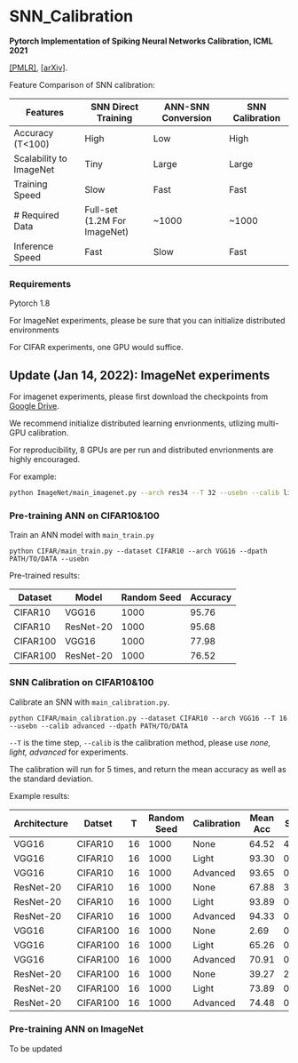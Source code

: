 # SNN_Calibration
**Pytorch Implementation of Spiking Neural Networks Calibration, ICML 2021**

[[PMLR]](http://proceedings.mlr.press/v139/li21d/li21d.pdf), [[arXiv]](https://arxiv.org/pdf/2106.06984.pdf).

Feature Comparison of SNN calibration:

| Features                | SNN Direct Training                | ANN-SNN Conversion | SNN Calibration |
| ----------------------- | ---------------------------------- | ------------------ | --------------- |
| Accuracy (T<100​)        | High                               | Low                | High            |
| Scalability to ImageNet | Tiny                               | Large              | Large           |
| Training Speed          | Slow                               | Fast               | Fast            |
| # Required Data         | Full-set <br />(1.2M For ImageNet) | ~1000              | ~1000           |
| Inference Speed         | Fast                               | Slow               | Fast            |

### Requirements

Pytorch 1.8

For ImageNet experiments, please be sure that you can initialize distributed environments

For CIFAR experiments, one GPU would suffice. 



## Update (Jan 14, 2022): ImageNet experiments

For imagenet experiments, please first download the checkpoints from [Google Drive](https://drive.google.com/drive/folders/1vwNx4xTF6EG_Brbu-6mGkgC2HcfgtBTe?usp=sharing).

We recommend initialize distributed learning envrionments, utlizing multi-GPU calibration.

For reproducibility, 8 GPUs are per run and distributed envrionments are highly encouraged. 

For example:

```bash
python ImageNet/main_imagenet.py --arch res34 --T 32 --usebn --calib light --dpath PATH/TO/DATA
```



### Pre-training ANN on CIFAR10&100

Train an ANN model with `main_train.py`

`python CIFAR/main_train.py --dataset CIFAR10 --arch VGG16 --dpath PATH/TO/DATA --usebn `

Pre-trained results:

| Dataset  | Model     | Random Seed | Accuracy |
| -------- | --------- | ----------- | -------- |
| CIFAR10  | VGG16     | 1000        | 95.76    |
| CIFAR10  | ResNet-20 | 1000        | 95.68    |
| CIFAR100 | VGG16     | 1000        | 77.98    |
| CIFAR100 | ResNet-20 | 1000        | 76.52    |



### SNN Calibration on CIFAR10&100

Calibrate an SNN with `main_calibration.py`.

`python CIFAR/main_calibration.py --dataset CIFAR10 --arch VGG16 --T 16 --usebn --calib advanced --dpath PATH/TO/DATA `

`--T` is the time step, `--calib`  is the calibration method, please use *none, light, advanced* for experiments.  

The calibration will run for 5 times, and return the mean accuracy as well as the standard deviation. 

Example results:

| Architecture | Datset   | T    | Random Seed | Calibration | Mean Acc | Std. |
| ------------ | -------- | ---- | ----------- | ----------- | -------- | ---- |
| VGG16        | CIFAR10  | 16   | 1000        | None        | 64.52    | 4.12 |
| VGG16        | CIFAR10  | 16   | 1000        | Light       | 93.30    | 0.08 |
| VGG16        | CIFAR10  | 16   | 1000        | Advanced    | 93.65    | 0.25 |
| ResNet-20    | CIFAR10  | 16   | 1000        | None        | 67.88    | 3.63 |
| ResNet-20    | CIFAR10  | 16   | 1000        | Light       | 93.89    | 0.20 |
| ResNet-20    | CIFAR10  | 16   | 1000        | Advanced    | 94.33    | 0.12 |
| VGG16        | CIFAR100 | 16   | 1000        | None        | 2.69     | 0.76 |
| VGG16        | CIFAR100 | 16   | 1000        | Light       | 65.26    | 0.99 |
| VGG16        | CIFAR100 | 16   | 1000        | Advanced    | 70.91    | 0.65 |
| ResNet-20    | CIFAR100 | 16   | 1000        | None        | 39.27    | 2.85 |
| ResNet-20    | CIFAR100 | 16   | 1000        | Light       | 73.89    | 0.15 |
| ResNet-20    | CIFAR100 | 16   | 1000        | Advanced    | 74.48    | 0.16 |



### Pre-training ANN on ImageNet

To be updated



